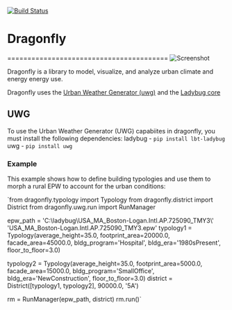 [![Build Status](https://travis-ci.org/ladybug-tools/dragonfly.svg?branch=master)](https://travis-ci.org/ladybug-tools/dragonfly)

# Dragonfly
========================================
![Screenshot](https://github.com/chriswmackey/Dragonfly/blob/master/dragonfly.png)

Dragonfly is a library to model, visualize, and analyze urban climate and energy energy use.

Dragonfly uses the [Urban Weather Generator (uwg)](https://github.com/ladybug-tools/urbanWeatherGen) and the [Ladybug core](https://github.com/ladybug-tools/ladybug)

## UWG
To use the Urban Weather Generator (UWG) capabiites in dragonfly, you must install the following dependencies:
ladybug - `pip install lbt-ladybug`
uwg - `pip install uwg`

### Example
This example shows how to define building typologies and use them to morph a rural EPW to account for the urban conditions:

`from dragonfly.typology import Typology
from dragonfly.district import District
from dragonfly.uwg.run import RunManager

epw_path = 'C:\\ladybug\\USA_MA_Boston-Logan.Intl.AP.725090_TMY3\\' \
    'USA_MA_Boston-Logan.Intl.AP.725090_TMY3.epw'
typology1 = Typology(average_height=35.0,
                     footprint_area=20000.0,
                     facade_area=45000.0,
                     bldg_program='Hospital',
                     bldg_era='1980sPresent',
                     floor_to_floor=3.0)

typology2 = Typology(average_height=35.0,
                     footprint_area=5000.0,
                     facade_area=15000.0,
                     bldg_program='SmallOffice',
                     bldg_era='NewConstruction',
                     floor_to_floor=3.0)
district = District([typology1, typology2], 90000.0, '5A')

rm = RunManager(epw_path, district)
rm.run()`
